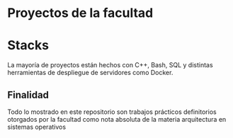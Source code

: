 # Proyectos de la facultad


# Stacks

La mayoría de proyectos están hechos con C++, Bash, SQL y distintas herramientas de despliegue de servidores como Docker.

## Finalidad

Todo lo mostrado en este repositorio son trabajos prácticos definitorios otorgados por la facultad como nota absoluta de la materia arquitectura en sistemas operativos
